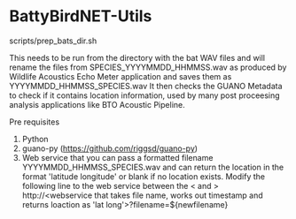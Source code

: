 # BattyBirdNET-Utils

scripts/prep_bats_dir.sh

This needs to be run from the directory with the bat WAV files and will rename the files from SPECIES_YYYYMMDD_HHMMSS.wav as produced by Wildlife Acoustics Echo Meter application and saves them as YYYYMMDD_HHMMSS_SPECIES.wav
It then checks the GUANO Metadata to check if it contains location information, used by many post proceesing analysis applications like BTO Acoustic Pipeline.

Pre requisites
1) Python
2) guano-py (https://github.com/riggsd/guano-py)
3) Web service that you can pass a formatted filename YYYYMMDD_HHMMSS_SPECIES.wav and can return the location in the format 'latitude longitude' or blank if no location exists.
Modify the following line to the web service between the < and >
http://<webservice that takes file name, works out timestamp and returns loaction as 'lat long'>?filename=${newfilename}
